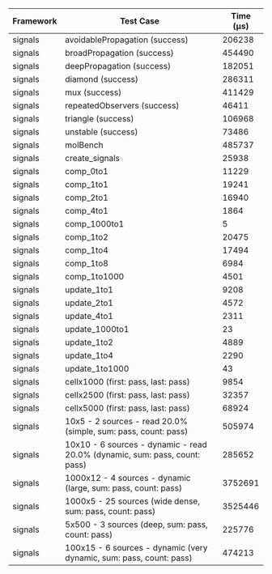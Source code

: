 | Framework | Test Case | Time (μs) |
| --- | --- | --- |
| signals | avoidablePropagation (success) | 206238 |
| signals | broadPropagation (success) | 454490 |
| signals | deepPropagation (success) | 182051 |
| signals | diamond (success) | 286311 |
| signals | mux (success) | 411429 |
| signals | repeatedObservers (success) | 46411 |
| signals | triangle (success) | 106968 |
| signals | unstable (success) | 73486 |
| signals | molBench | 485737 |
| signals | create_signals | 25938 |
| signals | comp_0to1 | 11229 |
| signals | comp_1to1 | 19241 |
| signals | comp_2to1 | 16940 |
| signals | comp_4to1 | 1864 |
| signals | comp_1000to1 | 5 |
| signals | comp_1to2 | 20475 |
| signals | comp_1to4 | 17494 |
| signals | comp_1to8 | 6984 |
| signals | comp_1to1000 | 4501 |
| signals | update_1to1 | 9208 |
| signals | update_2to1 | 4572 |
| signals | update_4to1 | 2311 |
| signals | update_1000to1 | 23 |
| signals | update_1to2 | 4889 |
| signals | update_1to4 | 2290 |
| signals | update_1to1000 | 43 |
| signals | cellx1000 (first: pass, last: pass) | 9854 |
| signals | cellx2500 (first: pass, last: pass) | 32357 |
| signals | cellx5000 (first: pass, last: pass) | 68924 |
| signals | 10x5 - 2 sources - read 20.0% (simple, sum: pass, count: pass) | 505974 |
| signals | 10x10 - 6 sources - dynamic - read 20.0% (dynamic, sum: pass, count: pass) | 285652 |
| signals | 1000x12 - 4 sources - dynamic (large, sum: pass, count: pass) | 3752691 |
| signals | 1000x5 - 25 sources (wide dense, sum: pass, count: pass) | 3525446 |
| signals | 5x500 - 3 sources (deep, sum: pass, count: pass) | 225776 |
| signals | 100x15 - 6 sources - dynamic (very dynamic, sum: pass, count: pass) | 474213 |
